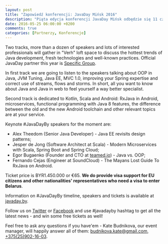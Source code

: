 ```yaml
---
layout: post
title: "Zapowiedź konferencji: JavaDay Mińsk 2016"
description: "Piąta edycja konferencji JavaDay Mińsk odbędzie się 11 czerwca 2016 roku."
date: 2016-05-25 06:00:00 +0200
comments: true
categories: [Partnerzy, Konferencje]
---
```

Two tracks, more than a dozen of speakers and lots of interested professionals will gather in "Verh" loft space to discuss the hottest trends of Java development, fresh technologies and well-known practices. Official JavaDay partner this year is [Specific Group](http://specific-group.by).

In first track we are going to listen to the speakers talking about OOP in Java, JVM Tuning, Java EE, MVC 1.0, improving your Spring expertise and correct use of streams, flows and storms. In short, all you want to know about Java and Java in web to feel yourself a way better specialist.

Second track is dedicated to Kotlin, Scala and Android: RxJava in Android, microservices, functional programming with Java 8 features, the difference between the old and the new Android toolchain and other relevant topics are at your service. <!-- more -->

Keynote #JavaDayBy speakers for the moment are:

* Alex Theedom (Senior Java Developer) - Java EE revisits design patterns;
* Jesper de Jong (Software Architect at Scala) - Modern Microservices with Scala, Spring Boot and Spring Cloud;
* Egor Bugaenko (Founder and CTO at [teamed.io](http://teamed.io)) - Java vs. OOP;
* Fernando Cejas (Engineer at SoundCloud) - The Mayans Lost Guide To RxJava on Android.

Ticket price is  BYR1.450.000 or €65. **We do provide visa support for EU citizens and other nationalities' representatives who need a visa to enter Belarus**.

Information on #JavaDayBy timeline, speakers and tickets is available at [javaday.by](http://javaday.by/en).

Follow us on [Twitter](http://twitter.com/javadayby) or [Facebook](https://www.facebook.com/javadayby) and use #javadayby hashtag to get all the latest news - and win some free tickets as well!

Feel free to ask any questions if you have'em - Kate Budnikova, our event manager, will happily answer all of them: [budnikova.kate@gmail.com](mailto:budnikova.kate@gmail.com), [+375(25)902-16-03](tel:375259021603).